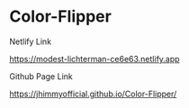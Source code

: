 # Color-Flipper

Netlify Link 

https://modest-lichterman-ce6e63.netlify.app

Github Page Link

 https://jhimmyofficial.github.io/Color-Flipper/

